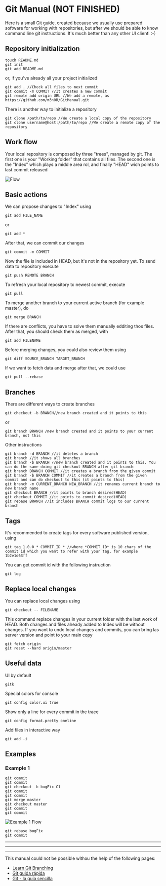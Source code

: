 Git Manual (NOT FINISHED)
==========
Here is a small Git guide, created because we usually use prepared software for working with repositories, but after we should be able to know command line git instructions. It's much better than any other UI client! :-) 

Repository initialization
---------------------------
```
touch README.md
git init
git add README.md
```
or, if you've already all your project initialized
```
git add . //Check all files to next commit
git commit -m COMMIT //It creates a new commit
git remote add origin URL //We add a remote, as https://github.com/m3n0R/GitManual.git
```
There is another way to initialize a repository
```
git clone /path/to/repo //We create a local copy of the repository
git clone username@host:/path/to/repo //We create a remote copy of the repository
```

Work flow
---------
Your local repository is composed by three "trees", managed by git. The first one is your "Working folder" that contains all files. The second one is the "Index" which plays a middle area rol, and finally "HEAD" wich points to last commit released

![Flow](https://raw.github.com/m3n0r/gitManual/master/resources/flow.png)


Basic actions
-------------
We can propose changes to "Index" using
```
git add FILE_NAME
```
or
```
git add *
```
After that, we can commit our changes
```
git commit -m COMMIT
```
Now the file is included in HEAD, but it's not in the repository yet. To send data to repository execute
```
git push REMOTE BRANCH
```
To refresh your local repository to newest commit, execute
```
git pull
```
To merge another branch to your current active branch (for example master), do
```
git merge BRANCH
```
If there are conflicts, you have to solve them manually edditing thos files. After that, you should check them as merged, with
```
git add FILENAME
```
Before merging changes, you could also review them using
```
git diff SOURCE_BRANCH TARGET_BRANCH
```
If we want to fetch data and merge after that, we could use
```
git pull --rebase
```

Branches
--------
There are different ways to create branches
```
git checkout -b BRANCH//new branch created and it points to this
```
or
```
git branch BRANCH /new branch created and it points to your current branch, not this
```
Other instructions
```
git branch -d BRANCH //it deletes a branch
git branch //it shows all branches
git branch -b BRANCH //new branch created and it points to this. You can do the same doing git checkout BRANCH after git branch
git branch BRANCH COMMIT //it creates a branch from the given commit
git branch -b BRANCH COMMIT //it creates a branch from the given commit and can do checkout to this (it points to this)
git branch -m CURRENT_BRANCH NEW_BRANCH //it renames current branch to new branch name 
git checkout BRANCH //it points to branch desired(HEAD)
git checkout COMMIT //it points to commit desired(HEAD)
git rebase BRANCH //it includes BRANCH commit logs to our current branch
```

Tags
----
It's recommended to create tags for every software published version, using
```
git tag 1.0.0 * COMMIT_ID * //where *COMMIT_ID* is 10 chars of the commit id which you want to refer with your tag, for example 1b2e1d63ff
```
You can get commit id with the following instruction
```
git log
```

Replace local changes
---------------------
You can replace local changes using
```
git checkout -- FILENAME
```
This command replace changes in your current folder with the last work of HEAD. Both changes and files already added to Index will be without changes. If you want to undo local changes and commits, you can bring las server version and point to your main copy
```
git fetch origin
git reset --hard origin/master
```

Useful data
-----------
UI by default
```
gitk
```
Special colors for console
```
git config color.ui true
```
Show only a line for every commit in the trace
```
git config format.pretty oneline
```
Add files in interactive way
```
git add -i
```

Examples
-----------
### Example 1

```
git commit
git commit
git checkout -b bugFix C1
git commit
git commit
git merge master
git checkout master
git commit
git commit
```
![Example 1 Flow](https://raw.github.com/m3n0r/gitManual/master/resources/example_1.png)
```
git rebase bugFix
git commit
```


***
***
***

This manual could not be possible withou the help of the following pages:
* [Learn Git Branching][page_1]
* [Git guida rápida][page_2]
* [Git - la guía sencilla][page_3]

[page_1]: http://pcottle.github.io/learnGitBranching
[page_2]: http://www.edy.es/dev/docs/git-guia-rapida
[page_3]: http://rogerdudler.github.io/git-guide/index.es.html